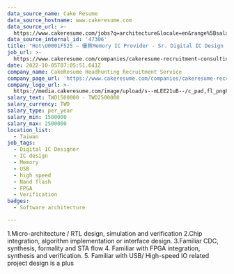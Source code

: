 ```yaml
---
data_source_name: Cake Resume
data_source_hostname: www.cakeresume.com
data_source_url: >-
  https://www.cakeresume.com/jobs?q=architecture&locale=en&range%5Bsalary_range%5D%5Bmin%5D=1000000&page=4
data_source_internal_id: '47306'
title: "Hot\U0001F525 – 優質Memory IC Provider - Sr. Digital IC Design Engineer - DC"
job_url: >-
  https://www.cakeresume.com/companies/cakeresume-recruitment-consulting/jobs/447c43
date: 2022-10-05T07:05:51.641Z
company_name: CakeResume Headhunting Recruitment Service
company_page_url: 'https://www.cakeresume.com/companies/cakeresume-recruitment-consulting'
company_logo_url: >-
  https://media.cakeresume.com/image/upload/s--mLEE21uB--/c_pad,fl_png8,h_200,w_200/v1620881212/vdbipassrdfr8omwzeq6.png
salary_text: TWD1500000 - TWD2500000
salary_currency: TWD
salary_type: per_year
salary_min: 1500000
salary_max: 2500000
location_list:
  - Taiwan
job_tags:
  - Digital IC Designer
  - IC design
  - Memory
  - USB
  - high speed
  - Nand flash
  - FPGA
  - Verification
badges:
  - Software architecture

---
```


1.Micro-architecture / RTL design, simulation and verification 2.Chip integration, algorithm implementation or interface design. 3.Familiar CDC, synthesis, formality and STA flow 4. Familiar with FPGA integration, synthesis and verification. 5. Familiar with USB/ High-speed IO related project design is a plus